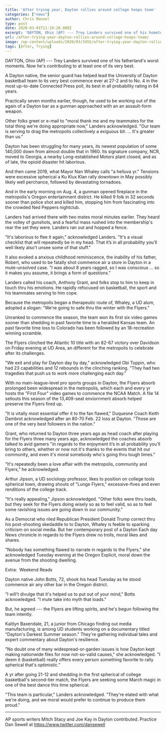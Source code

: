 ```yaml
---
title: 'After trying year, Dayton rallies around college hoops team'
categories: ["news"]
author: Chris Manoel
type: post
date: 2020-03-01T11:19:28.000Z
excerpt: 'DAYTON, Ohio (AP) --- Trey Landers survived one of his hometown''s worst moments. Now he''s contributing to one of its best.A Dayton native, the senior guard has helped lead the University of Dayton basketball team to its best start ever at 27-2 and to No. 4 in the current Associated Press poll, its highest ranking&hellip;'
url: /after-trying-year-dayton-rallies-around-college-hoops-team/
image: /wp-content/uploads/2020/03/3455/after-trying-year-dayton-rallies-around-college-hoops-team.jpeg
tags: [After, Trying]
---
```


DAYTON, Ohio (AP) --- Trey Landers survived one of his fatherland's worst moments. Now he's contributing to at least one of its very best.

A Dayton native, the senior guard has helped lead the University of Dayton basketball team to its very best commence ever at 27-2 and to No. 4 in the most up-to-date Connected Press poll, its best in all probability rating in 64 years.

Practically seven months earlier, though, he used to be working out of the again of a Dayton bar as a gunman approached with an an assault-form weapon.

Other folks greet or e-mail to "moral thank me and my teammates for the total thing we're doing appropriate now," Landers acknowledged. "Our team is serving to drag the metropolis collectively a exiguous bit. … It's greater than us."

Dayton has been struggling for many years, its newest population of some 140,000 down from almost double that in 1960. Its signature company, NCR, moved to Georgia, a nearby Long-established Motors plant closed, and as of late, the opioid disaster hit laborious.

And then came 2019, what Mayor Nan Whaley  calls "a helluva yr." Tensions were excessive spherical a Ku Klux Klan rally downtown in May possibly likely well perchance, followed by devastating tornadoes.

And in the early morning on Aug. 4, a gunman opened fireplace in the metropolis's Oregon entertainment district. He killed 9 folk in 32 seconds sooner than police shot and killed him, stopping him from fascinating into the crowded Ned Peppers nightclub.

Landers had arrived there with two mates moral minutes earlier. They heard the volley of gunshots, and a fearful mass rushed into the membership's rear the set they were. Landers ran out and hopped a fence.

"It's laborious to flee it again," acknowledged Landers. "It's a visual checklist that will repeatedly be in my head. That it’s in all probability you’ll well likely also't unsee some of that stuff."

It also evoked a anxious childhood reminiscence, the inability of his father, Robert, who used to be fatally shot commence air a store in Dayton in a mute-unsolved case. "I was about 8 years ragged, so I was conscious … so it makes you assume, it brings a form of questions."

Landers called his coach, Anthony Grant, and folks stop to him to keep in touch thru his emotions. He rapidly refocused on basketball, the sport and his teammates serving to him cope.

Because the metropolis began a therapeutic route of, Whaley, a UD alum, adopted a slogan: "We're going to safe thru the winter with the Flyers."

Unranked to commence the season, the team won its first six video games sooner than shedding in past favorite time to a heralded Kansas team. An past favorite time loss to Colorado has been followed by an 18-recreation winning scramble.

The Flyers clinched the Atlantic 10 title with an 82-67 victory over Davidson on Friday evening at UD Area, an different for the metropolis to celebrate after its challenges.

"We exit and play for Dayton day by day," acknowledged Obi Toppin, who had 23 capabilities and 12 rebounds in the clinching ranking. "They had two tragedies that push us to work more challenging each day."

With no main-league-level pro sports groups in Dayton, the Flyers absorb prolonged been widespread in the metropolis, which each and every yr hosts the "First Four" video games to commence the NCAA Match. A file 14 sellouts this season of the 13,409-seat enviornment absorb helped preserve the Flyers fired up.

"It is vitally most essential offer it to the fan flawed," Duquesne Coach Keith Dambrot acknowledged after an 80-70 Feb. 22 loss at Dayton. "Those are one of the very best followers in the nation."

Grant, who returned to Dayton three years ago as head coach after playing for the Flyers three many years ago, acknowledged the coaches absorb talked to avid gamers "in regards to the enjoyment it’s in all probability you’ll bring to others, whether or now not it's thanks to the events that hit our community, and even it's moral somebody who's going thru tough times."

"It's repeatedly been a love affair with the metropolis, community and Flyers," he acknowledged.

Arthur Jipson, a UD sociology professor, likes to position on college tools spherical town, drawing shouts of "Lunge Flyers," excessive-fives and even renditions of the college track.

"It's really appealing," Jipson acknowledged. "Other folks were thru loads, but they seek for the Flyers doing wisely so as to feel valid, so as to feel some ravishing issues are going down in our community."

As a Democrat who riled Republican President Donald Trump correct thru his post-shooting skedaddle to to Dayton, Whaley is feeble to sparking criticism on social media. But her contemporary post of a Dayton Each day News chronicle in regards to the Flyers drew no trolls, moral likes and shares.

"Nobody has something flawed to narrate in regards to the Flyers," she acknowledged Tuesday evening at the Oregon Explicit, moral down the avenue from the shooting dwelling.

Extra:  Weekend Reads

Dayton native John Botts, 72, shook his head Tuesday as he stood commence air any other bar in the Oregon district.

"I will't divulge that it's helped us to put out of your mind," Botts acknowledged. "I mute take into myth that loads."

But, he agreed --- the Flyers are lifting spirits, and he's begun following the team intently.

Kaitlyn Baxendale, 21, a junior from Chicago finding out media manufacturing, is among UD students working on a documentary titled "Dayton's Darkest Summer season." They're gathering individual tales and expert commentary about Dayton's resilience.

"No doubt one of many widespread-or-garden issues is how Dayton kept making nationwide files for now not-so-valid causes," she acknowledged. "I deem it (basketball) really offers every person something favorite to rally spherical that's optimistic."

A yr after going 21-12 and shedding in the first spherical of college basketball's second-tier match, the Flyers are seeking some March magic in one of the best dance this time spherical.

"This team is particular," Landers acknowledged. "They're elated with what we're doing, and we moral would prefer to continue to produce them proud."

* * *

AP sports writers Mitch Stacy and Joe Kay in Dayton contributed. Practice Dan Sewell at <https://www.twitter.com/dansewell>
